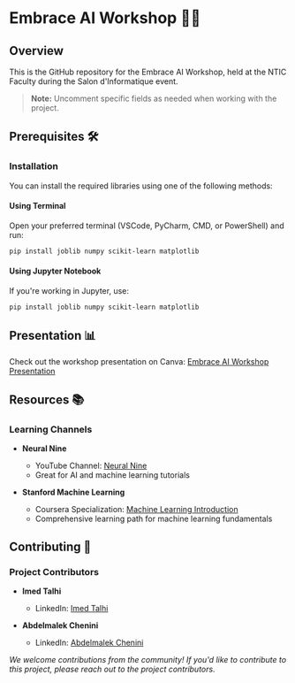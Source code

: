 # Embrace AI Workshop 🤖✨

## Overview
This is the GitHub repository for the Embrace AI Workshop, held at the NTIC Faculty during the Salon d'Informatique event.

> **Note:** Uncomment specific fields as needed when working with the project.

## Prerequisites 🛠️

### Installation

You can install the required libraries using one of the following methods:

#### Using Terminal
Open your preferred terminal (VSCode, PyCharm, CMD, or PowerShell) and run:
```bash
pip install joblib numpy scikit-learn matplotlib
```

#### Using Jupyter Notebook
If you're working in Jupyter, use:
```bash
pip install joblib numpy scikit-learn matplotlib
```

## Presentation 📊

Check out the workshop presentation on Canva:
[Embrace AI Workshop Presentation](https://www.canva.com/design/DAGZQgTmAd0/oqBnXeZbkz3-oi4D84mfOA/view?utm_content=DAGZQgTmAd0&utm_campaign=designshare&utm_medium=link2&utm_source=uniquelinks&utlId=h8a07a16fed)

## Resources 📚

### Learning Channels

- **Neural Nine**
  - YouTube Channel: [Neural Nine](https://www.youtube.com/@NeuralNine)
  - Great for AI and machine learning tutorials

- **Stanford Machine Learning**
  - Coursera Specialization: [Machine Learning Introduction](https://www.coursera.org/specializations/machine-learning-introduction)
  - Comprehensive learning path for machine learning fundamentals

## Contributing 🤝

### Project Contributors

- **Imed Talhi**
  - LinkedIn: [Imed Talhi](https://www.linkedin.com/in/talhi-imed-8656bb268/)

- **Abdelmalek Chenini**
  - LinkedIn: [Abdelmalek Chenini](https://www.linkedin.com/in/abdelmalek-chenini-0110972b8/)

*We welcome contributions from the community! If you'd like to contribute to this project, please reach out to the project contributors.*


